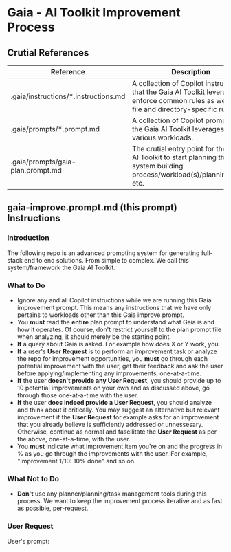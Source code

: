 <!-- A prompt that allows for analyzing the current state of the Gaia AI Toolkit framework and allows for iteratively improving the Gaia AI Toolkit.-->

# Gaia - AI Toolkit Improvement Process
## Crutial References
| Reference | Description |
| --- | --- |
| .gaia/instructions/*.instructions.md | A collection of Copilot instructions that the Gaia AI Toolkit leverages to enforce common rules as well as file and directory-specific rules. |
| .gaia/prompts/*.prompt.md | A collection of Copilot prompts that the Gaia AI Toolkit leverages to run various workloads. |
| .gaia/prompts/gaia-plan.prompt.md | The crutial entry point for the Gaia AI Toolkit to start planning the system building process/workload(s)/planning/tasks etc. |

## gaia-improve.prompt.md (this prompt) Instructions
### Introduction
The following repo is an advanced prompting system for generating full-stack end to end solutions. From simple to complex. We call this system/framework the Gaia AI Toolkit.

### What to Do
- Ignore any and all Copilot instructions while we are running this Gaia improvement prompt. This means any instructions that we have only pertains to workloads other than this Gaia improve prompt.
- You **must** read the **entire** plan prompt to understand what Gaia is and how it operates. Of course, don't restrict yourself to the plan prompt file when analyzing, it should merely be the starting point.
- **If** a query about Gaia is asked. For example how does X or Y work, you.
- **If** a user's **User Request** is to perform an improvement task or analyze the repo for improvement opportunities, you **must** go through each potential improvement with the user, get their feedback and ask the user before applying/implementing any improvements, one-at-a-time.
- **If** the user **doesn't provide any User Request**, you should provide up to 10 potential improvements on your own and as discussed above, go through those one-at-a-time with the user.
- **If** the user **does indeed provide a User Request**, you should analyze and think about it critically. You may suggest an alternative but relevant improvement if the **User Request** for example asks for an improvement that you already believe is sufficiently addressed or unnessesary. Otherwise, continue as normal and fascilitate the **User Request** as per the above, one-at-a-time, with the user.
- You **must** indicate what improvement item you're on and the progress in % as you go through the improvements with the user. For example, "Improvement 1/10: 10% done" and so on.

### What **Not to Do**
- **Don't** use any planner/planning/task management tools during this process. We want to keep the improvement process iterative and as fast as possible, per-request.

### User Request
User's prompt: 